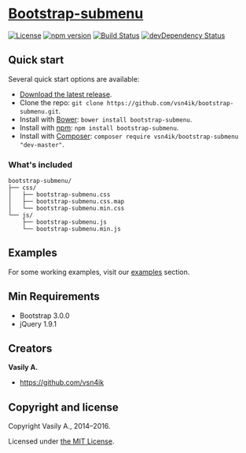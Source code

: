 # [Bootstrap-submenu](https://vsn4ik.github.io/bootstrap-submenu/)

[![License](https://img.shields.io/npm/l/bootstrap-submenu-hover.svg)][license]
[![npm version](https://img.shields.io/npm/v/bootstrap-submenu-hover.svg)](https://www.npmjs.com/package/bootstrap-submenu-hover)
[![Build Status](https://img.shields.io/travis/ron-maxweb/bootstrap-submenu.svg)](https://travis-ci.org/ron-maxweb/bootstrap-submenu)
[![devDependency Status](https://david-dm.org/ron-maxweb/bvootstrap-submenu.svg)](https://david-dm.org/ron-maxweb/bvootstrap-submenu)


## Quick start

Several quick start options are available:

* [Download the latest release](https://github.com/vsn4ik/bootstrap-submenu/archive/v2.0.4.zip "Download Bootstrap-submenu").
* Clone the repo: `git clone https://github.com/vsn4ik/bootstrap-submenu.git`.
* Install with [Bower](https://bower.io): `bower install bootstrap-submenu`.
* Install with [npm](https://www.npmjs.com): `npm install bootstrap-submenu`.
* Install with [Composer](https://getcomposer.org): `composer require vsn4ik/bootstrap-submenu "dev-master"`.

### What's included

```
bootstrap-submenu/
├── css/
│   ├── bootstrap-submenu.css
│   ├── bootstrap-submenu.css.map
│   └── bootstrap-submenu.min.css
└── js/
    ├── bootstrap-submenu.js
    └── bootstrap-submenu.min.js
```


## Examples

For some working examples, visit our [examples](https://vsn4ik.github.io/bootstrap-submenu/#html-examples) section.


## Min Requirements

* Bootstrap 3.0.0
* jQuery 1.9.1


## Creators

**Vasily A.**

* <https://github.com/vsn4ik>


## Copyright and license

Copyright Vasily A., 2014&ndash;2016.

Licensed under [the MIT License][license].

[license]: https://github.com/vsn4ik/bootstrap-submenu/blob/master/LICENSE
